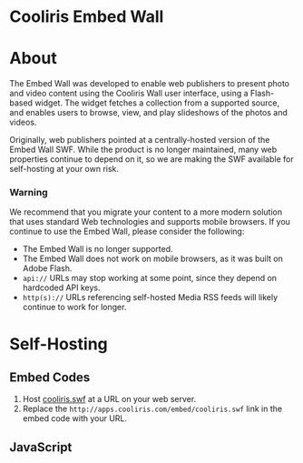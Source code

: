 Cooliris Embed Wall
==========

# About

The Embed Wall was developed to enable web publishers to present photo and video content using the Cooliris Wall user interface, using a Flash-based widget. The widget fetches a collection from a supported source, and enables users to browse, view, and play slideshows of the photos and videos.

Originally, web publishers pointed at a centrally-hosted version of the Embed Wall SWF. While the product is no longer maintained, many web properties continue to depend on it, so we are making the SWF available for self-hosting at your own risk.

### Warning

<div color="red">We recommend that you migrate your content to a more modern solution that uses standard Web technologies and supports mobile browsers. If you continue to use the Embed Wall, please consider the following:</div>

* The Embed Wall is no longer supported.
* The Embed Wall does not work on mobile browsers, as it was built on Adobe Flash.
* `api://` URLs may stop working at some point, since they depend on hardcoded API keys.
* `http(s)://` URLs referencing self-hosted Media RSS feeds will likely continue to work for longer.

# Self-Hosting

## Embed Codes

1. Host [cooliris.swf](cooliris.swf) at a URL on your web server.
2. Replace the `http://apps.cooliris.com/embed/cooliris.swf` link in the embed code with your URL.

## JavaScript



